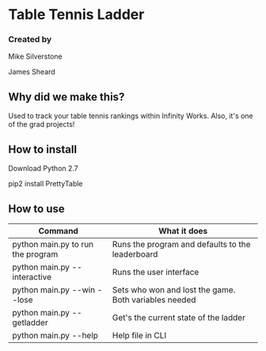 # Table Tennis Ladder

### Created by
Mike Silverstone

James Sheard

## Why did we make this?

Used to track your table tennis rankings within Infinity Works. Also, it's one of the grad projects!

## How to install

Download Python 2.7

pip2 install PrettyTable

## How to use

|Command|What it does|
|-|-|
|python main.py to run the program| Runs the program and defaults to the leaderboard|
|python main.py --interactive| Runs the user interface|
|python main.py --win <name> --lose <name>|Sets who won and lost the game. Both variables needed|
|python main.py --getladder|Get's the current state of the ladder|
|python main.py --help|Help file in CLI|
  
